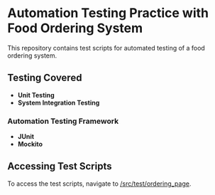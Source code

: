 # Automation Testing Practice with Food Ordering System

This repository contains test scripts for automated testing of a food ordering system.

## Testing Covered

- **Unit Testing**
- **System Integration Testing**

### Automation Testing Framework

- **JUnit**
- **Mockito**

## Accessing Test Scripts

To access the test scripts, navigate to [/src/test/ordering_page](/src/test/ordering_page).
